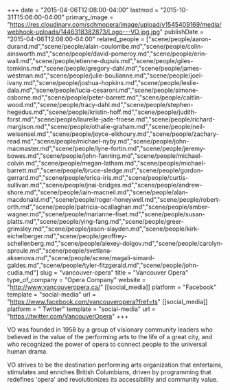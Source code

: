 +++
date = "2015-04-06T12:08:00-04:00"
lastmod = "2015-10-31T15:06:00-04:00"
primary_image = "https://res.cloudinary.com/schmopera/image/upload/v1545409169/media/webhook-uploads/1446318382873/Logo---VO.jpg.jpg"
publishDate = "2015-04-06T12:08:00-04:00"
related_people = ["scene/people/aaron-durand.md","scene/people/alain-coulombe.md","scene/people/colin-ainsworth.md","scene/people/david-pomeroy.md","scene/people/erin-wall.md","scene/people/etienne-dupuis.md","scene/people/giles-tomkins.md","scene/people/gregory-dahl.md","scene/people/james-westman.md","scene/people/julie-boulianne.md","scene/people/joel-ivany.md","scene/people/joshua-hopkins.md","scene/people/leslie-dala.md","scene/people/lucia-cesaroni.md","scene/people/simone-osborne.md","scene/people/peter-barrett.md","scene/people/caitlin-wood.md","scene/people/tracy-dahl.md","scene/people/stephen-hegedus.md","scene/people/kristin-hoff.md","scene/people/judith-forst.md","scene/people/laurelle-jade-froese.md","scene/people/richard-margison.md","scene/people/othalie-graham.md","scene/people/neil-weisensel.md","scene/people/joyce-elkhoury.md","scene/people/zachary-read.md","scene/people/michael-nyby.md","scene/people/john-macmaster.md","scene/people/lyne-fortin.md","scene/people/jeremy-bowes.md","scene/people/john-fanning.md","scene/people/michael-colvin.md","scene/people/megan-latham.md","scene/people/michael-barrett.md","scene/people/bruce-sledge.md","scene/people/gordon-gerrard.md","scene/people/erica-iris.md","scene/people/curtis-sullivan.md","scene/people/jnai-bridges.md","scene/people/andrew-shore.md","scene/people/iain-macneil.md","scene/people/alan-macdonald.md","scene/people/roger-honeywell.md","scene/people/robert-orth.md","scene/people/patricia-ocallaghan.md","scene/people/amber-wagner.md","scene/people/marianne-fiset.md","scene/people/susan-platts.md","scene/people/ying-fang.md","scene/people/greer-grimsley.md","scene/people/jason-slayden.md","scene/people/kirk-eichelberger.md","scene/people/geoffrey-schellenberg.md","scene/people/alexey-dolgov.md","scene/people/carolyn-sproule.md","scene/people/svetlana-aksenova.md","scene/people/scene/magali-simard-galdes.md","scene/people/tyler-fitzgerald.md","scene/people/john-cudia.md"]
slug = "vancouver-opera"
title = "Vancouver Opera"
type_of_company = "Opera Company"
website = "http://www.vancouveropera.ca/"
[[social_media]]
platform = "Facebook"
template = "social-media"
url = "https://www.facebook.com/vancouveropera?fref=ts"
[[social_media]]
platform = " Twitter"
template = "social-media"
url = "https://twitter.com/VancouverOpera"
+++

<p>
	VO was founded in 1958 by a group of visionary community leaders who believed in the value of the performing arts to the life of a great city, and who recognized the power of opera to connect people to the universal human drama.
</p>
<p>
	VO strives to be the destination performing arts organization that entertains, stimulates and enriches British Columbians, driven by programming that redefines 'opera' and revolutionizes its accessibility and community value.
</p>
